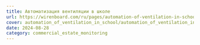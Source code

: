 ```yaml
---
title: Автоматизация вентиляции в школе
url: https://wirenboard.com/ru/pages/automation-of-ventilation-in-school/
cover: automation_of_ventilation_in_school/automation_of_ventilation_in_school.jpg
date: 2024-08-28
category: commercial_estate_monitoring
---
```

